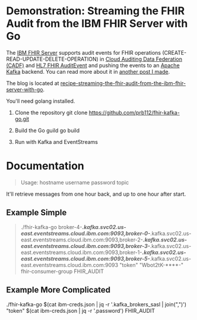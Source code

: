 # Demonstration: Streaming the FHIR Audit from the IBM FHIR Server with Go

The [IBM FHIR Server](https://ibm.github.io/FHIR) supports audit events for FHIR operations (CREATE-READ-UPDATE-DELETE-OPERATION) in [Cloud Auditing Data Federation (CADF)](https://www.dmtf.org/standards/cadf) and [HL7 FHIR AuditEvent](https://www.hl7.org/fhir/auditevent.html) and pushing the events to an [Apache Kafka](https://kafka.apache.org/) backend. You can read more about it in [another post I made](https://bastide.org/2021/04/21/question-how-to-setup-the-ibm-fhir-server-with-fhir-audit/).

The blog is located at [recipe-streaming-the-fhir-audit-from-the-ibm-fhir-server-with-go](https://bastide.org/2022/02/18/recipe-streaming-the-fhir-audit-from-the-ibm-fhir-server-with-go/).

You'll need golang installed. 

1. Clone the repository
git clone https://github.com/prb112/fhir-kafka-go.git

2. Build the Go guild 
go build

3. Run with Kafka and EventStreams

# Documentation

> Usage: hostname username password topic

It'll retrieve messages from one hour back, and up to one hour after start.

## Example Simple

> ./fhir-kafka-go broker-4-*****.kafka.svc02.us-east.eventstreams.cloud.ibm.com:9093,broker-0-*****.kafka.svc02.us-east.eventstreams.cloud.ibm.com:9093,broker-2-*****.kafka.svc02.us-east.eventstreams.cloud.ibm.com:9093,broker-3-*****.kafka.svc02.us-east.eventstreams.cloud.ibm.com:9093,broker-1-*****.kafka.svc02.us-east.eventstreams.cloud.ibm.com:9093,broker-5-*****.kafka.svc02.us-east.eventstreams.cloud.ibm.com:9093 "token" "Wbot2tK-****-" fhir-consumer-group FHIR_AUDIT

## Example More Complicated
./fhir-kafka-go $(cat ibm-creds.json | jq -r '.kafka_brokers_sasl | join(",")') "token" $(cat ibm-creds.json | jq -r '.password') FHIR_AUDIT